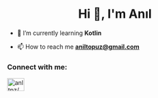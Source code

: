 <h1 align="center">Hi 👋, I'm Anıl</h1>



- 🌱 I’m currently learning **Kotlin**

- 📫 How to reach me **aniltopuz@gmail.com**

<h3 align="left">Connect with me:</h3>
<p align="left">
<a href="https://linkedin.com/in/anltpz/" target="blank"><img align="center" src="https://raw.githubusercontent.com/rahuldkjain/github-profile-readme-generator/master/src/images/icons/Social/linked-in-alt.svg" alt="anltpz/" height="30" width="40" /></a>
</p>



